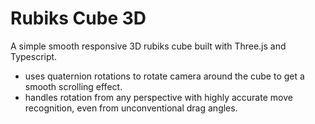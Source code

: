 # Rubiks Cube 3D
A simple smooth responsive 3D rubiks cube built with Three.js and Typescript.
- uses quaternion rotations to rotate camera around the cube to get a smooth scrolling effect.
- handles rotation from any perspective with highly accurate move recognition, even from unconventional drag angles.
